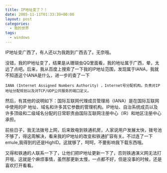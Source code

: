 ```yaml
---
title: IP地址变了？！
date: 2005-11-11T01:33:39+00:00
layout: post
categories:
  - 我的世界
tags:
  - windows
---
```


IP地址变广西了，有人还以为我跑到广西去了。无奈哦。

没错，我的IP地址变了，结果是从珊瑚虫QQ里面看，我的地址属于广西，晕，太远了点吧。后来，我从百度上搜索了一下我的IP地址范围，发现属于IANA，我就不知道这个IANA是什么，进一步的查了一下

	IANA (Internet Assigned Numbers Authority) ，Internet号分配机构。负责对IP地址分配规划以及对TCP/UDP公共服务的端口定义。

然后，有其他的说明如下：国际互联网代理成员管理局（IANA）是在国际互联网中使用的IP 地址、域名和许多其它参数的管理机构。IP地址、自治系统成员以及许多顶级和二级域名分配的日常职责由国际互联网注册中心（IR）和地区注册中心承担。

前些日子，我无法拨号上网，后来致电到铁通机房，人家说用户发展太快，拨号池不够了，得这周解决，看来我的IP地址的改变和铁通扩容有关。不过连了一下emule,我得到的还是HighID。这就够了，呵呵，不要影响我下载东西哦。

又得和铁通的人联系一下了，让他们把IP地址更新一下了，否则铁通演义网无法打开哦，这就是个麻烦事情，虽然那更新太慢，一点都不好，但是没事的时候，还是喜欢打开看看。